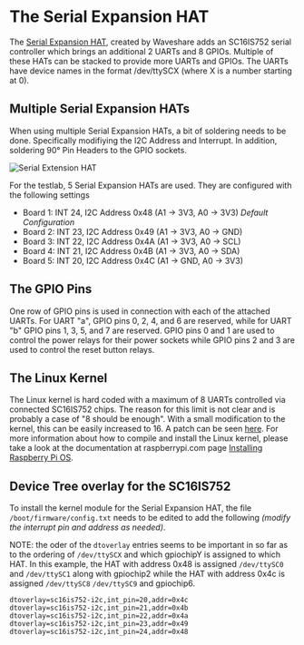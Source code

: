 # The Serial Expansion HAT

The [Serial Expansion HAT](https://www.waveshare.com/serial-expansion-hat.htm), created by Waveshare adds an SC16IS752 serial controller which brings an additional 2 UARTs and 8 GPIOs.  Multiple of these HATs can be stacked to provide more UARTs and GPIOs.  The UARTs have device names in the format /dev/ttySCX (where X is a number starting at 0).

## Multiple Serial Expansion HATs

When using multiple Serial Expansion HATs, a bit of soldering needs to be done.  Specifically modifiying the I2C Address and Interrupt. In addition, soldering 90° Pin Headers to the GPIO sockets.

![Serial Extension HAT](https://github.com/user-attachments/assets/d1c62465-310c-4b4b-ad27-f8b3c85a7727)

For the testlab, 5 Serial Expansion HATs are used.  They are configured with the following settings
* Board 1: INT 24, I2C Address 0x48 (A1 -> 3V3, A0 -> 3V3) _Default Configuration_
* Board 2: INT 23, I2C Address 0x49 (A1 -> 3V3, A0 -> GND)
* Board 3: INT 22, I2C Address 0x4A (A1 -> 3V3, A0 -> SCL)
* Board 4: INT 21, I2C Address 0x4B (A1 -> 3V3, A0 -> SDA)
* Board 5: INT 20, I2C Address 0x4C (A1 -> GND, A0 -> 3V3)

## The GPIO Pins

One row of GPIO pins is used in connection with each of the attached UARTs.  For UART "a", GPIO pins 0, 2, 4, and 6 are reserved, while for UART "b" GPIO pins 1, 3, 5, and 7 are reserved.  GPIO pins 0 and 1 are used to control the power relays for their power sockets while GPIO pins 2 and 3 are used to control the reset button relays.

## The Linux Kernel

The Linux kernel is hard coded with a maximum of 8 UARTs controlled via connected SC16IS752 chips.  The reason for this limit is not clear and is probably a case of "8 should be enough".  With a small modification to the kernel, this can be easily increased to 16.  A patch can be seen [here](../RaspiOS/0001-sc16is7xx.c-increase-SC16IS7XX_MAX_DEVS-to-16.patch).  For more information about how to compile and install the Linux kernel, please take a look at the documentation at raspberrypi.com page [Installing Raspberry Pi OS](../RaspiOS).

## Device Tree overlay for the SC16IS752

To install the kernel module for the Serial Expansion HAT, the file ```/boot/firmware/config.txt``` needs to be edited to add the following _(modify the interrupt pin and address as needed)_.  

NOTE: the oder of the ```dtoverlay``` entries seems to be important in so far as to the ordering of ```/dev/ttySCX``` and which gpiochipY is assigned to which HAT.   In this example, the HAT with address 0x48 is assigned ```/dev/ttySC0``` and ```/dev/ttySC1``` along with gpiochip2 while the HAT with address 0x4c is assigned ```/dev/ttySC8``` ```/dev/ttySC9``` and gpiochip6.

```
dtoverlay=sc16is752-i2c,int_pin=20,addr=0x4c
dtoverlay=sc16is752-i2c,int_pin=21,addr=0x4b
dtoverlay=sc16is752-i2c,int_pin=22,addr=0x4a
dtoverlay=sc16is752-i2c,int_pin=23,addr=0x49
dtoverlay=sc16is752-i2c,int_pin=24,addr=0x48
```
